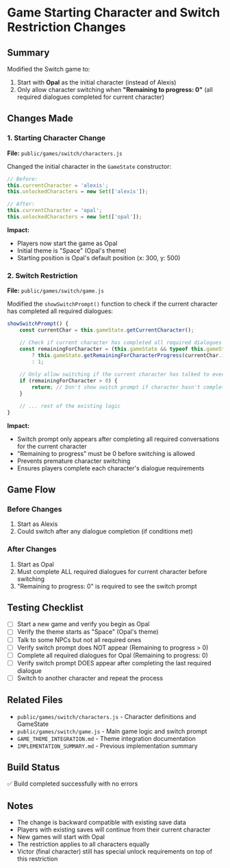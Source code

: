 # Game Starting Character and Switch Restriction Changes

## Summary

Modified the Switch game to:
1. Start with **Opal** as the initial character (instead of Alexis)
2. Only allow character switching when **"Remaining to progress: 0"** (all required dialogues completed for current character)

## Changes Made

### 1. Starting Character Change
**File:** `public/games/switch/characters.js`

Changed the initial character in the `GameState` constructor:
```javascript
// Before:
this.currentCharacter = 'alexis';
this.unlockedCharacters = new Set(['alexis']);

// After:
this.currentCharacter = 'opal';
this.unlockedCharacters = new Set(['opal']);
```

**Impact:**
- Players now start the game as Opal
- Initial theme is "Space" (Opal's theme)
- Starting position is Opal's default position (x: 300, y: 500)

### 2. Switch Restriction
**File:** `public/games/switch/game.js`

Modified the `showSwitchPrompt()` function to check if the current character has completed all required dialogues:

```javascript
showSwitchPrompt() {
    const currentChar = this.gameState.getCurrentCharacter();

    // Check if current character has completed all required dialogues (Remaining to progress: 0)
    const remainingForCharacter = (this.gameState && typeof this.gameState.getRemainingForCharacterProgress === 'function')
        ? this.gameState.getRemainingForCharacterProgress(currentChar.id)
        : 1;
    
    // Only allow switching if the current character has talked to everyone they need to (remaining = 0)
    if (remainingForCharacter > 0) {
        return; // Don't show switch prompt if character hasn't completed all dialogues
    }

    // ... rest of the existing logic
}
```

**Impact:**
- Switch prompt only appears after completing all required conversations for the current character
- "Remaining to progress" must be 0 before switching is allowed
- Prevents premature character switching
- Ensures players complete each character's dialogue requirements

## Game Flow

### Before Changes
1. Start as Alexis
2. Could switch after any dialogue completion (if conditions met)

### After Changes
1. Start as Opal
2. Must complete ALL required dialogues for current character before switching
3. "Remaining to progress: 0" is required to see the switch prompt

## Testing Checklist

- [ ] Start a new game and verify you begin as Opal
- [ ] Verify the theme starts as "Space" (Opal's theme)
- [ ] Talk to some NPCs but not all required ones
- [ ] Verify switch prompt does NOT appear (Remaining to progress > 0)
- [ ] Complete all required dialogues for Opal (Remaining to progress: 0)
- [ ] Verify switch prompt DOES appear after completing the last required dialogue
- [ ] Switch to another character and repeat the process

## Related Files

- `public/games/switch/characters.js` - Character definitions and GameState
- `public/games/switch/game.js` - Main game logic and switch prompt
- `GAME_THEME_INTEGRATION.md` - Theme integration documentation
- `IMPLEMENTATION_SUMMARY.md` - Previous implementation summary

## Build Status

✅ Build completed successfully with no errors

## Notes

- The change is backward compatible with existing save data
- Players with existing saves will continue from their current character
- New games will start with Opal
- The restriction applies to all characters equally
- Victor (final character) still has special unlock requirements on top of this restriction
